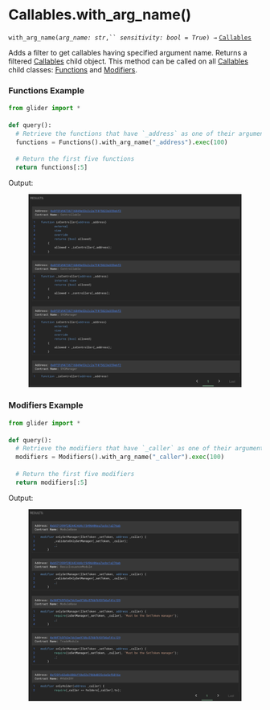 # Callables.with\_arg\_name()

`with_arg_name(`_`arg_name: str`_`,`` `_`sensitivity: bool = True`_`) →` [`Callables`](./)

Adds a filter to get callables having specified argument name. Returns a filtered [Callables](./) child object. This method can be called on all [Callables](./) child classes: [Functions](functions/) and [Modifiers](modifiers/).

### Functions Example

```python
from glider import *

def query():
  # Retrieve the functions that have `_address` as one of their arguments
  functions = Functions().with_arg_name("_address").exec(100)

  # Return the first five functions
  return functions[:5]
```

Output:

<figure><img src="../../.gitbook/assets/image (2) (1).png" alt=""><figcaption></figcaption></figure>

### Modifiers Example

```python
from glider import *

def query():
  # Retrieve the modifiers that have `_caller` as one of their arguments
  modifiers = Modifiers().with_arg_name("_caller").exec(100)

  # Return the first five modifiers
  return modifiers[:5]
```

Output:

<figure><img src="../../.gitbook/assets/image (3).png" alt=""><figcaption></figcaption></figure>
